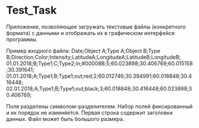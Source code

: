# Test_Task
Приложение, позволяющее загружать текстовые файлы (конкретного формата) с данными и отображать их в графическом интерфейсе программы.

Пример входного файла:
Date;Object A;Type A;Object B;Type B;Direction;Color;Intensity;LatitudeA;LongitudeA;LatitudeB;LongitudeB;
01.01.2018;B;Type1;C;Type2;in;#00008B;5;60.023898;30.406769;60.015158;30.391641;
01.01.2018;A;Type1;B;Type1;out;red;2;60.012746;30.394991;60.018848;30.416448;
02.01.2018;A;Type1;B;Type1;out;black;3;60.018848;30.416448;60.023898;30.406769;

Поля разделены символом-разделителем. Набор полей фиксированный и их порядок не изменяется. Первая строка
содержит заголовки данных. Файл может быть большого размера.
